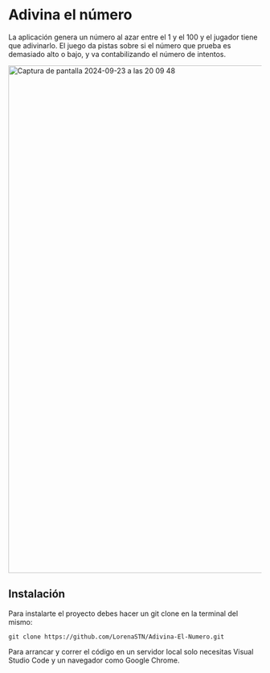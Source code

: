# Adivina el número

La aplicación genera un número al azar entre el 1 y el 100 y el jugador tiene que adivinarlo. El juego da pistas sobre si el número que prueba es demasiado alto o bajo, y va contabilizando el
número de intentos.

<img width="1010" alt="Captura de pantalla 2024-09-23 a las 20 09 48" src="https://github.com/user-attachments/assets/b12a1fc0-4830-4a41-8d0b-1d3e04a90891">


## Instalación

Para instalarte el proyecto debes hacer un git clone en la terminal del mismo:

```
git clone https://github.com/LorenaSTN/Adivina-El-Numero.git
```

Para arrancar y correr el código en un servidor local solo necesitas Visual Studio Code y un navegador como Google Chrome.

